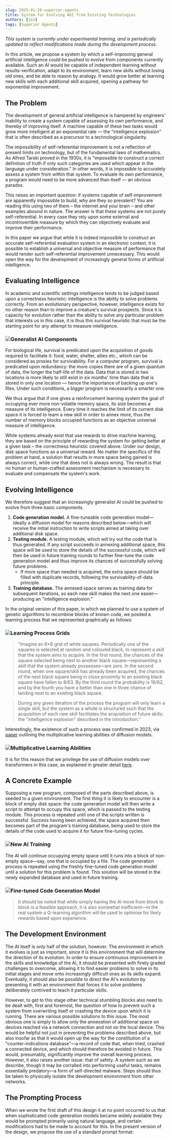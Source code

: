 ```yaml
---
slug: 2025-01-28-superior-agents
title: System for Evolving AGI from Existing Technologies
authors: [jen]
tags: [Superior Agents]
---
```


*This system is currently under experimental training, and is periodically updated to reflect modifications made during the development process.*

<!-- truncate -->

In this article, we propose a system by which a self-improving general artificial intelligence could be pushed to evolve from components currently available. Such an AI would be capable of independent learning without results-verification, adapt to its environment, learn new skills without losing old ones, and be able to reason by analogy. It would grow better at learning new skills with each additional skill acquired, opening a pathway for exponential improvement.

## The Problem

The development of general artificial intelligence is hampered by engineers' inability to create a system capable of assessing its own performance, and thereby of improving itself. A machine capable of these two tasks would grow more intelligent at an exponential rate — the "intelligence explosion" that is often described as a precursor to a technological singularity.

The impossibility of self-referential improvement is not a reflection of present limits on technology, but of the fundamental laws of mathematics. As Alfred Tarski proved in the 1930s, it is "impossible to construct a correct definition of truth if only such categories are used which appear in the language under consideration." In other words, it is impossible to accurately assess a system from within that system. To evaluate its own performance, a program would need to be more advanced than itself — an obvious paradox.

This raises an important question: if systems capable of self-improvement are apparently impossible to build, why are they so prevalent? You are reading this using two of them – the internet and your brain – and other examples abound in nature. The answer is that these systems are not purely self-referential. In every case they rely upon some external and incontrovertible measure by which they can objectively evaluate and improve their performance.

In this paper we argue that while it is indeed impossible to construct an accurate self-referential evaluation system in an electronic context, it is possible to establish a universal and objective measure of performance that would render such self-referential improvement unnecessary. This would open the way for the development of increasingly general forms of artificial intelligence.

## Evaluating Intelligence

In academic and scientific settings intelligence tends to be judged based upon a correctness heuristic: intelligence is the ability to solve problems correctly. From an evolutionary perspective, however, intelligence exists for no other reason than to improve a creature's survival prospects. Since it is capacity for evolution rather than the ability to solve any particular problem that interests us in this case, it is thus this survival heuristic that must be the starting point for any attempt to measure intelligence.

### ![Generalist AI Components ](./img1.png)

For biological life, survival is predicated upon the acquisition of goods required to facilitate it: food, water, shelter, allies etc., which can be considered as proxies for survivability. For a computer program, survival is predicated upon redundancy: the more copies there are of a given quantum of data, the longer the half-life of the data. Data that is stored in two locations is more likely to still exist in six months' time than data that is stored in only one location — hence the importance of backing up one's files. Under such conditions, a bigger program is necessarily a smarter one.

We thus argue that if one gives a reinforcement learning system the goal of occupying ever more non-volatile memory space, its size becomes a measure of its intelligence. Every time it reaches the limit of its current disk space it is forced to learn a new skill in order to annex more, thus the number of memory blocks occupied functions as an objective universal measure of intelligence.

While systems already exist that use rewards to drive machine learning, they are based on the principle of rewarding the system for getting better at a given task – the correctness heuristic covered above. Under our design, disk space functions as a universal reward. No matter the specifics of the problem at hand, a solution that results in more space being gained is always correct, while one that does not is always wrong. The result is that no human or human-crafted assessment mechanism is necessary to evaluate and compensate the system's work.

## Evolving Intelligence

We therefore suggest that an increasingly generalist AI could be pushed to evolve from three basic components.

1. **Code generation model.** A fine-tuneable code generation model—ideally a diffusion model for reasons described below—which will receive the initial instruction to write scripts aimed at taking over additional disk space.  
2. **Testing module.** A testing module, which will try out the code that is thus generated. If any script succeeds in annexing additional space, this space will be used to store the details of the successful code, which will then be used in future training rounds to further fine-tune the code generation model and thus improve its chances of successfully solving future problems.  
   - If more space than needed is acquired, the extra space should be filled with duplicate records, following the survivability-of-data principle.  
3. **Training database.** The annexed space serves as training data for subsequent iterations, so each new skill makes the next one easier—producing an "intelligence explosion."

In the original version of this paper, in which we planned to use a system of genetic algorithms to recombine blocks of known code, we posited a learning process that we represented graphically as follows:

### ![Learning Process Grids](./img2.png)

> "Imagine an 8×8 grid of white squares. Periodically one of the squares is selected at random and coloured black, to represent a skill that the system aims to acquire. In the first round, the chances of the square selected being next to another black square—representing a skill that the system already possesses—are zero. In the second round, when one square/skill has already been acquired, the chances of the next black square being in close proximity to an existing black square have fallen to 8/63. By the third round the probability is 16/62, and by the fourth you have a better than one in three chance of landing next to an existing black square.

> During any given iteration of the process the program will only learn a single skill, but the system as a whole is structured such that the acquisition of each new skill facilitates the acquisition of future skills: the "intelligence explosion" described in the introduction."

Interestingly, the existence of such a process was confirmed in 2023, via [paper](https://proceedings.neurips.cc/paper_files/paper/2023/file/9d0f188c7947eacb0c07f709576824f6-Paper-Conference.pdf) outlining the multiplicative learning abilities of diffusion models.

### ![Multiplicative Learning Abilities](./img3.png)

It is for this reason that we privilege the use of diffusion models over transformers in this case, as explained in greater detail [here](https://xianyangcb.substack.com/p/defining-t-schemas-via-the-parametric).

## A Concrete Example

Supposing a new program, composed of the parts described above, is seeded to a given environment. The first thing it is likely to encounter is a block of empty disk space: the code generation model will then write a script to attempt to occupy this space, which is passed to the testing module. This process is repeated until one of the scripts written is successful. Success having been achieved, the space acquired then becomes part of the program's training database, being used to store the details of the code used to acquire it for future fine-tuning cycles.

### ![New AI Training](./img4.png)

The AI will continue occupying empty space until it runs into a block of non-empty space—say, one that is occupied by a file. The code generation process is repeated using the freshly fine-tuned code generation model until a solution for this problem is found. This solution will be stored in the newly expanded database and used in future training.

### ![Fine-tuned Code Generation Model ](./img5.png)

> It should be noted that while simply having the AI move from block to block is a feasible approach, it is also somewhat inefficient—in the real system a Q-learning algorithm will be used to optimise for likely rewards based upon experience.

## The Development Environment

The AI itself is only half of the solution, however. The environment in which it evolves is just as important, since it is this environment that will determine the direction of its evolution. In order to ensure continuous improvement in the skills and knowledge of the AI, it should be presented with finely graded challenges to overcome, allowing it to find easier problems to solve in its initial stages and move onto increasingly difficult ones as its skills expand. Eventually, it should also be possible to direct the AI's evolution by presenting it with an environment that forces it to solve problems deliberately contrived to teach it particular skills.

However, to get to this stage other technical stumbling blocks also need to be dealt with, first and foremost, the question of how to prevent such a system from overwriting itself or crashing the device upon which it is running. There are various possible solutions to this issue. The most obvious one is simply to allow only the annexation of additional space on devices reached via a network connection and not on the local device. This would be helpful not just in preventing the problems described above, but also insofar as that it would open up the way for the constitution of a "counter-indications database"—a record of code that, when tried, crashed a connected device, and which should therefore be avoided in future. This would, presumably, significantly improve the overall learning process. However, it also raises another issue: that of safety. A system such as we describe, though it may be corralled into performing useful tasks, remains essentially predatory—a form of self-directed malware. Steps should thus be taken to physically isolate the development environment from other networks.

## The Prompting Process

When we wrote the first draft of this design it at no point occurred to us that when sophisticated code generation models became widely available they would be prompted primarily using natural language, and certain modifications had to be made to account for this. In the present version of the design, we propose the use of a standard prompt format:
